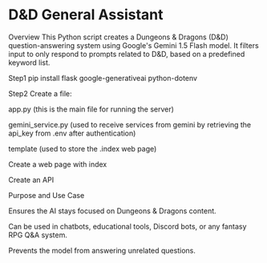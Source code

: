 # D&D General Assistant
Overview
This Python script creates a Dungeons & Dragons (D&D) question-answering system using Google's Gemini 1.5 Flash model. It filters input to only respond to prompts related to D&D, based on a predefined keyword list.

Step1
pip install flask google-generativeai python-dotenv

Step2
Create a file:

app.py (this is the main file for running the server)

gemini_service.py (used to receive services from gemini by retrieving the api_key from .env after authentication)

template (used to store the .index web page)

Create a web page with index

Create an API

Purpose and Use Case

Ensures the AI stays focused on Dungeons & Dragons content.

Can be used in chatbots, educational tools, Discord bots, or any fantasy RPG Q&A system.

Prevents the model from answering unrelated questions.
